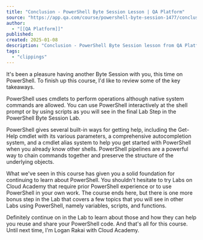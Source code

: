 ```yaml
---
title: "Conclusion - PowerShell Byte Session Lesson | QA Platform"
source: "https://app.qa.com/course/powershell-byte-session-1477/conclusion-1725535094981/?context_id=12176&context_resource=lp"
author:
  - "[[QA Platform]]"
published:
created: 2025-01-08
description: "Conclusion - PowerShell Byte Session lesson from QA Platform. Start learning today with our digital training solutions."
tags:
  - "clippings"
---
```

It's been a pleasure having another Byte Session with you, this time on PowerShell. To finish up this course, I'd like to review some of the key takeaways.

PowerShell uses cmdlets to perform operations although native system commands are allowed. You can use PowerShell interactively at the shell prompt or by using scripts as you will see in the final Lab Step in the PowerShell Byte Session Lab.

PowerShell gives several built-in ways for getting help, including the Get-Help cmdlet with its various parameters, a comprehensive autocompletion system, and a cmdlet alias system to help you get started with PowerShell when you already know other shells. PowerShell pipelines are a powerful way to chain commands together and preserve the structure of the underlying objects.

What we've seen in this course has given you a solid foundation for continuing to learn about PowerShell. You shouldn't hesitate to try Labs on Cloud Academy that require prior PowerShell experience or to use PowerShell in your own work. The course ends here, but there is one more bonus step in the Lab that covers a few topics that you will see in other Labs using PowerShell, namely variables, scripts, and functions. 

Definitely continue on in the Lab to learn about those and how they can help you reuse and share your PowerShell code. And that's all for this course. Until next time, I'm Logan Rakai with Cloud Academy.